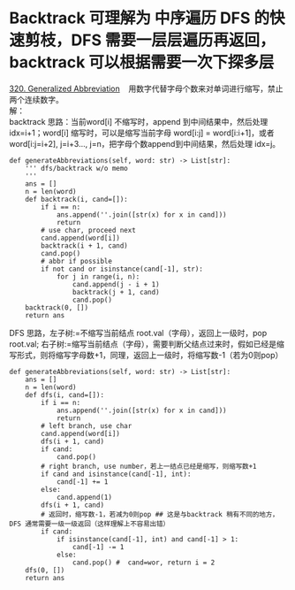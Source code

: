 # Backtrack 可理解为 中序遍历 DFS 的快速剪枝，DFS 需要一层层遍历再返回，backtrack 可以根据需要一次下探多层
[320. Generalized Abbreviation](https://leetcode.com/problems/generalized-abbreviation/submissions/1204531393/) &nbsp;&nbsp; 用数字代替字母个数来对单词进行缩写，禁止两个连续数字。<br/>
解：<br/>
backtrack 思路：当前word[i] 不缩写时，append 到中间结果中，然后处理 idx=i+1；word[i] 缩写时，可以是缩写当前字母 word[i:j] = word[i:i+1]，或者 word[i:j=i+2], j=i+3..., j=n，把字母个数append到中间结果，然后处理 idx=j。
```
def generateAbbreviations(self, word: str) -> List[str]:
    ''' dfs/backtrack w/o memo
    '''
    ans = []
    n = len(word)
    def backtrack(i, cand=[]):
        if i == n:
            ans.append(''.join([str(x) for x in cand]))
            return
        # use char, proceed next
        cand.append(word[i])
        backtrack(i + 1, cand)
        cand.pop()
        # abbr if possible
        if not cand or isinstance(cand[-1], str):
            for j in range(i, n):
                cand.append(j - i + 1)
                backtrack(j + 1, cand)
                cand.pop()
    backtrack(0, [])
    return ans
```
DFS 思路，左子树:=不缩写当前结点 root.val（字母），返回上一级时，pop root.val; 右子树:=缩写当前结点（字母），需要判断父结点过来时，假如已经是缩写形式，则将缩写字母数+1，同理，返回上一级时，将缩写数-1（若为0则pop）
```
def generateAbbreviations(self, word: str) -> List[str]:
    ans = []
    n = len(word)
    def dfs(i, cand=[]):
        if i == n:
            ans.append(''.join([str(x) for x in cand]))
            return
        # left branch, use char
        cand.append(word[i])
        dfs(i + 1, cand)
        if cand:
            cand.pop()
        # right branch, use number，若上一结点已经是缩写，则缩写数+1
        if cand and isinstance(cand[-1], int):
            cand[-1] += 1
        else:
            cand.append(1)
        dfs(i + 1, cand)
        # 返回时，缩写数-1，若减为0则pop ## 这是与backtrack 稍有不同的地方，DFS 通常需要一级一级返回（这样理解上不容易出错）
        if cand:
            if isinstance(cand[-1], int) and cand[-1] > 1:
                cand[-1] -= 1
            else:
                cand.pop() #  cand=wor, return i = 2
    dfs(0, [])
    return ans
```
